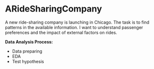 # ARideSharingCompany
A new ride-sharing company is launching in Chicago. The task is to find patterns in the available information. I want to understand passenger preferences and the impact of external factors on rides.

**Data Analysis Process:**
- Data preparing
- EDA
- Test hypothesis
